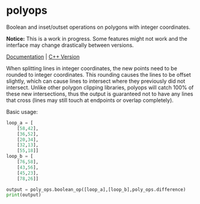 polyops
==========================================================================

Boolean and inset/outset operations on polygons with integer coordinates.

**Notice:** This is a work in progress. Some features might not work and the
interface may change drastically between versions.

[Documentation](https://rouslan.github.io/polyops/py/index.html) |
[C++ Version](https://github.com/Rouslan/polyops)

When splitting lines in integer coordinates, the new points need to be rounded
to integer coordinates. This rounding causes the lines to be offset slightly,
which can cause lines to intersect where they previously did not intersect.
Unlike other polygon clipping libraries, polyops will catch 100% of these new
intersections, thus the output is guaranteed not to have any lines that cross
(lines may still touch at endpoints or overlap completely).

Basic usage:
```python
loop_a = [
    [58,42],
    [36,52],
    [20,34],
    [32,13],
    [55,18]]
loop_b = [
    [76,58],
    [43,56],
    [45,23],
    [78,26]]

output = poly_ops.boolean_op([loop_a],[loop_b],poly_ops.difference)
print(output)
```